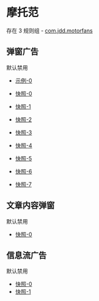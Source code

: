 # 摩托范

存在 3 规则组 - [com.jdd.motorfans](/src/apps/com.jdd.motorfans.ts)

## 弹窗广告

默认禁用

- [示例-0](https://user-images.githubusercontent.com/44717382/270852019-b0296eaa-a378-49b3-877b-acefca2a7d58.gif)

- [快照-0](https://i.gkd.li/import/12733646)
- [快照-1](https://i.gkd.li/import/12798654)
- [快照-2](https://i.gkd.li/import/12878843)
- [快照-3](https://i.gkd.li/import/12913956)
- [快照-4](https://i.gkd.li/import/13188861)
- [快照-5](https://i.gkd.li/import/12840710)
- [快照-6](https://i.gkd.li/import/13188928)
- [快照-7](https://i.gkd.li/import/12826288)

## 文章内容弹窗

默认禁用

- [快照-0](https://i.gkd.li/import/12888087)

## 信息流广告

默认禁用

- [快照-0](https://i.gkd.li/import/12826382)
- [快照-1](https://i.gkd.li/import/12829069)
